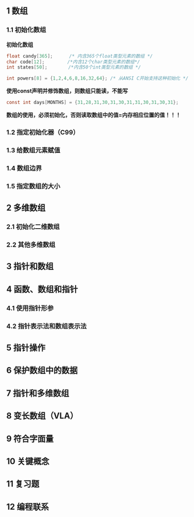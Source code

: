 
## 1 数组

### 1.1 初始化数组

**初始化数组**
```c
float candy[365];　　　 /* 内含365个float类型元素的数组 */
char code[12];　　　　　/*内含12个char类型元素的数组*/
int states[50];　　　　 /*内含50个int类型元素的数组 */

int powers[8] = {1,2,4,6,8,16,32,64}; /* 从ANSI C开始支持这种初始化 */
```

**使用const声明并修饰数组，则数组只能读，不能写**
```c
const int days[MONTHS] = {31,28,31,30,31,30,31,31,30,31,30,31};
```

**数组的使用，必须初始化，否则读取数组中的值=内存相应位置的值！！！**



### 1.2 指定初始化器（C99）

### 1.3 给数组元素赋值

### 1.4 数组边界

### 1.5 指定数组的大小

## 2 多维数组

### 2.1 初始化二维数组

### 2.2 其他多维数组

## 3 指针和数组

## 4 函数、数组和指针

### 4.1 使用指针形参

### 4.2 指针表示法和数组表示法
## 5 指针操作

## 6 保护数组中的数据

## 7 指针和多维数组

## 8 变长数组（VLA）

## 9 符合字面量

## 10 关键概念

## 11 复习题

## 12 编程联系